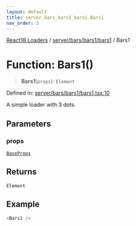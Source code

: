 ```yaml
---
layout: default
title: server_bars_bars1_bars1.Bars1
nav_order: 3
---
```


[React18 Loaders](../modules.md) / [server/bars/bars1/bars1](../modules/server_bars_bars1_bars1.md) / Bars1

# Function: Bars1()

> **Bars1**(`props`): `Element`

Defined in: [server/bars/bars1/bars1.tsx:10](https://github.com/react18-tools/turborepo-template/blob/953a44c1588ec5b26e28b0a1cff724c01bff4526/lib/src/server/bars/bars1/bars1.tsx#L10)

A simple loader with 3 dots.

## Parameters

### props

[`BaseProps`](../interfaces/server_common_base_base.BaseProps.md)

## Returns

`Element`

## Example

```ts
<Bars1 />
```
